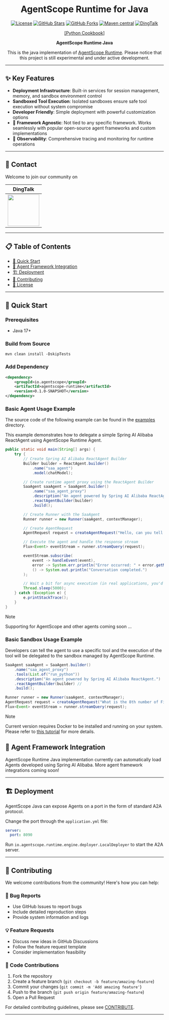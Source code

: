 <div align="center">

# AgentScope Runtime for Java

[![License](https://img.shields.io/badge/license-Apache%202.0-red.svg?logo=apache&label=Liscnese)](LICENSE)
[![GitHub Stars](https://img.shields.io/github/stars/agentscope-ai/agentscope-runtime-java?style=flat&logo=github&color=yellow&label=Stars)](https://github.com/agentscope-ai/agentscope-runtime-java/stargazers)
[![GitHub Forks](https://img.shields.io/github/forks/agentscope-ai/agentscope-runtime-java?style=flat&logo=github&color=purple&label=Forks)](https://github.com/agentscope-ai/agentscope-runtime-java/network)
[![Maven central](https://maven-badges.herokuapp.com/maven-central/io.agentscope/agentscope-runtime/badge.svg)](https://maven-badges.herokuapp.com/maven-central/io.agentscope/agentscope-runtime)
[![DingTalk](https://img.shields.io/badge/DingTalk-Join_Us-orange.svg)](https://qr.dingtalk.com/action/joingroup?code=v1,k1,OmDlBXpjW+I2vWjKDsjvI9dhcXjGZi3bQiojOq3dlDw=&_dt_no_comment=1&origin=11)

[[Python Cookbook]](https://runtime.agentscope.io/)

**AgentScope Runtime Java**

This is the java implementation of [AgentScope Runtime](https://github.com/agentscope-ai/agentscope-runtime/). Please notice that this project is still experimental and under active development.

</div>

---

## ✨ Key Features

- **Deployment Infrastructure**: Built-in services for session management, memory, and sandbox environment control
- **Sandboxed Tool Execution**: Isolated sandboxes ensure safe tool execution without system compromise
- **Developer Friendly**: Simple deployment with powerful customization options
- :construction: **Framework Agnostic**: Not tied to any specific framework. Works seamlessly with popular open-source agent frameworks and custom implementations
- :construction: **Observability**: Comprehensive tracing and monitoring for runtime operations

---

## 💬 Contact

Welcome to join our community on

| DingTalk                                                     |
| ------------------------------------------------------------ |
| <img src="https://img.alicdn.com/imgextra/i1/O1CN01LxzZha1thpIN2cc2E_!!6000000005934-2-tps-497-477.png" width="100" height="100"> |

---

## 📋 Table of Contents

- [🚀 Quick Start](#-quick-start)
- [🔌 Agent Framework Integration](#-agent-framework-integration)
- [🏗️ Deployment](#️-deployment)
- [🤝 Contributing](#-contributing)
- [📄 License](#-license)

---

## 🚀 Quick Start

### Prerequisites
- Java 17+

### Build from Source

```shell
mvn clean install -DskipTests
```

### Add Dependency

```xml
<dependency>
	<groupId>io.agentscope</groupId>
	<artifactId>agentscope-runtime</artifactId>
	<version>0.1.0-SNAPSHOT</version>
</dependency>
```

### Basic Agent Usage Example
The source code of the following example can be found in the [examples](./examples) directory.

This example demonstrates how to delegate a simple Spring AI Alibaba ReactAgent using AgentScope Runtime Agent.

```java
public static void main(String[] args) {
	try {
		// Create Spring AI Alibaba ReactAgent Builder
		Builder builder = ReactAgent.builder()
			.name("saa_agent")
			.model(chatModel);

		// Create runtime agent proxy using the ReactAgent Builder
		SaaAgent saaAgent = SaaAgent.builder()
			.name("saa_agent_proxy")
			.description("An agent powered by Spring AI Alibaba ReactAgent")
			.reactAgentBuilder(builder)
			.build();

		// Create Runner with the SaaAgent
		Runner runner = new Runner(saaAgent, contextManager);

		// Create AgentRequest
		AgentRequest request = createAgentRequest("Hello, can you tell me a joke?");

		// Execute the agent and handle the response stream
		Flux<Event> eventStream = runner.streamQuery(request);

		eventStream.subscribe(
			event -> handleEvent(event),
			error -> System.err.println("Error occurred: " + error.getMessage()),
			() -> System.out.println("Conversation completed.")
		);

		// Wait a bit for async execution (in real applications, you'd handle this properly)
		Thread.sleep(5000);
	} catch (Exception e) {
		e.printStackTrace();
	}
}
```

> [!NOTE]
> Supporting for AgentScope and other agents coming soon ...

### Basic Sandbox Usage Example

Developers can tell the agent to use a specific tool and the execution of the tool will be delegated to the sandbox managed by AgentScope Runtime.

```java
SaaAgent saaAgent = SaaAgent.builder()
	.name("saa_agent_proxy")
	.tools(List.of("run_python"))
	.description("An agent powered by Spring AI Alibaba ReactAgent.")
	.reactAgentBuilder(builder) //
	.build();

Runner runner = new Runner(saaAgent, contextManager);
AgentRequest request = createAgentRequest("What is the 8th number of Fibonacci?");
Flux<Event> eventStream = runner.streamQuery(request);
```

> [!NOTE]
>
> Current version requires Docker to be installed and running on your system. Please refer to [this tutorial](https://runtime.agentscope.io/en/sandbox.html) for more details.

## 🔌 Agent Framework Integration

AgentScope Runtime Java implementation currently can automatically load Agents developed using Spring AI Alibaba. More agent framework integrations coming soon!

---

## 🏗️ Deployment

AgentScope Java can expose Agents on a port in the form of standard A2A protocol.

Change the port through the `application.yml` file:

```yaml
server:
  port: 8090
```

Run `io.agentscope.runtime.engine.deployer.LocalDeployer` to start the A2A server.

---

## 🤝 Contributing

We welcome contributions from the community! Here's how you can help:

### 🐛 Bug Reports
- Use GitHub Issues to report bugs
- Include detailed reproduction steps
- Provide system information and logs

### 💡 Feature Requests
- Discuss new ideas in GitHub Discussions
- Follow the feature request template
- Consider implementation feasibility

### 🔧 Code Contributions
1. Fork the repository
2. Create a feature branch (`git checkout -b feature/amazing-feature`)
3. Commit your changes (`git commit -m 'Add amazing feature'`)
4. Push to the branch (`git push origin feature/amazing-feature`)
5. Open a Pull Request

For detailed contributing guidelines, please see  [CONTRIBUTE](CONTRIBUTING.md).

---
